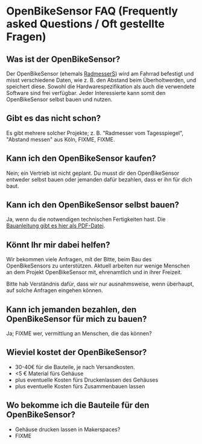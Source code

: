 # OpenBikeSensor FAQ (Frequently asked Questions / Oft gestellte Fragen)
## Was ist der OpenBikeSensor?
Der OpenBikeSensor (ehemals [RadmesserS](https://github.com/tobst/radmesserS)) wird am Fahrrad befestigt und misst verschiedene Daten, wie z. B. den Abstand beim Überholtwerden, und speichert diese. Sowohl die Hardwarespezifikation als auch die verwendete Software sind frei verfügbar. Jeder Interessierte kann somit den OpenBikeSensor selbst bauen und nutzen.

## Gibt es das nicht schon?
Es gibt mehrere solcher Projekte; z. B. "Radmesser vom Tagesspiegel", "Abstand messen" aus Köln, FIXME, FIXME.

## Kann ich den OpenBikeSensor kaufen?
Nein; ein Vertrieb ist nicht geplant. Du musst dir den OpenBikeSensor entweder selbst bauen oder jemanden dafür bezahlen, dass er ihn für dich baut.

## Kann ich den OpenBikeSensor selbst bauen?
Ja, wenn du die notwendigen technischen Fertigkeiten hast. Die [Bauanleitung gibt es hier als PDF-Datei](https://github.com/Friends-of-OpenBikeSensor/OpenBikeSensor-meta/raw/master/OpenBikeSensorBauanleitung.pdf).

## Könnt Ihr mir dabei helfen?
Wir bekommen viele Anfragen, mit der Bitte, beim Bau des OpenBikeSensors zu unterstützen. Aktuell arbeiten nur wenige Menschen an dem Projekt OpenBikeSensor mit, ehrenamtlich und in ihrer Freizeit.

Bitte hab Verständnis dafür, dass wir nur ausnahmsweise, wenn überhaupt, auf solche Anfragen eingehen können.

## Kann ich jemanden bezahlen, den OpenBikeSensor für mich zu bauen?
Ja; FIXME wer, vermittlung an Menschen, die das können?

## Wieviel kostet der OpenBikeSensor?
* 30-40€ für die Bauteile, je nach Versandkosten.
* <5 € Material fürs Gehäuse
* plus eventuelle Kosten fürs Druckenlassen des Gehäuses
* plus eventuelle Kosten fürs Zusammenbauen lassen

## Wo bekomme ich die Bauteile für den OpenBikeSensor?
  * Gehäuse drucken lassen in Makerspaces?
  * FIXME
